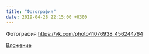 ```yaml
---
title: "Фотография"
date: 2019-04-28 22:15:00 +0300
---
```


Фотография
https://vk.com/photo41076938_456244764

[Вложение](https://vk.com/photo41076938_456244764)
